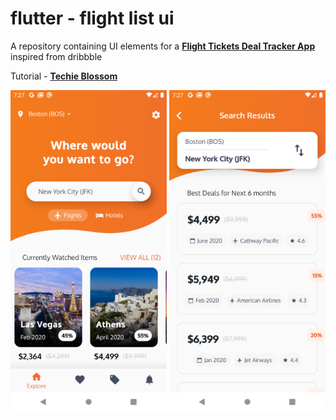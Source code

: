 # flutter - flight list ui

A repository containing UI elements for a **[Flight Tickets Deal Tracker App](https://dribbble.com/shots/5662956-Flight-Tickets-Deal-Tracker-App-Day-340-365-Project365)** inspired from dribbble

Tutorial - **[Techie Blossom](https://www.youtube.com/watch?v=GeMJz3EcBgs)**

<img src="https://github.com/hauntarl/hauntarl/blob/master/flight-list/home.png" width="250"> <img src="https://github.com/hauntarl/hauntarl/blob/master/flight-list/results.png" width="250">
